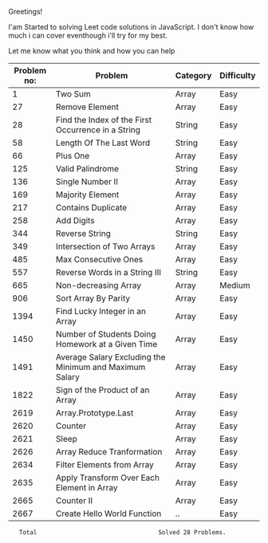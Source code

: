Greetings!

I'am Started to solving Leet code solutions in JavaScript. I don't know how much i can cover eventhough i'll try for my best.

Let me know what you think and how you can help

| Problem no: | Problem                                                 | Category | Difficulty |
| ----------- | ------------------------------------------------------- | -------- | ---------- |
| 1           | Two Sum                                                 | Array    | Easy       |
| 27          | Remove Element                                          | Array    | Easy       |
| 28          | Find the Index of the First Occurrence in a String      | String   | Easy       |
| 58          | Length Of The Last Word                                 | String   | Easy       |
| 66          | Plus One                                                | Array    | Easy       |
| 125         | Valid Palindrome                                        | String   | Easy       |
| 136         | Single Number II                                        | Array    | Easy       |
| 169         | Majority Element                                        | Array    | Easy       |
| 217         | Contains Duplicate                                      | Array    | Easy       |
| 258         | Add Digits                                              | Array    | Easy       |
| 344         | Reverse String                                          | String   | Easy       |
| 349         | Intersection of Two Arrays                              | Array    | Easy       |
| 485         | Max Consecutive Ones                                    | Array    | Easy       |
| 557         | Reverse Words in a String III                           | String   | Easy       |
| 665         | Non-decreasing Array                                    | Array    | Medium     |
| 906         | Sort Array By Parity                                    | Array    | Easy       |
| 1394        | Find Lucky Integer in an Array                          | Array    | Easy       |
| 1450        | Number of Students Doing Homework at a Given Time       | Array    | Easy       |
| 1491        | Average Salary Excluding the Minimum and Maximum Salary | Array    | Easy       |
| 1822        | Sign of the Product of an Array                         | Array    | Easy       |
| 2619        | Array.Prototype.Last                                    | Array    | Easy       |
| 2620        | Counter                                                 | Array    | Easy       |
| 2621        | Sleep                                                   | Array    | Easy       |
| 2626        | Array Reduce Tranformation                              | Array    | Easy       |
| 2634        | Filter Elements from Array                              | Array    | Easy       |
| 2635        | Apply Transform Over Each Element in Array              | Array    | Easy       |
| 2665        | Counter II                                              | Array    | Easy       |
| 2667        | Create Hello World Function                             | ..       | Easy       |

       Total                                  Solved 28 Problems.
